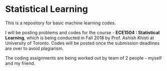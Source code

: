 # Statistical Learning
This is a repository for basic machine learning codes.

I will be posting problems and codes for the course - **ECE1504 : Statistical Learning**, which is being conducted in Fall 2018 by Prof. Ashish Khisti at University of Toronto.
Codes will be posted once the submission deadlines are over to avoid plagiarism. 

The coding assignments are being worked out by team of 2 people - myself and my friend.
